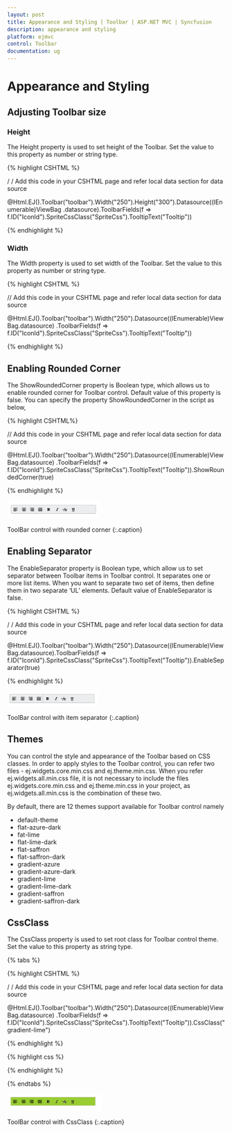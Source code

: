 ```yaml
---
layout: post
title: Appearance and Styling | Toolbar | ASP.NET MVC | Syncfusion
description: appearance and styling 
platform: ejmvc
control: Toolbar
documentation: ug
---
```


# Appearance and Styling 

## Adjusting Toolbar size

### Height

The Height property is used to set height of the Toolbar. Set the value to this property as number or string type.



{% highlight CSHTML %}

/ / Add this code in your CSHTML page and refer local data section for data source

<div class="cols-sample-area">
    @Html.EJ().Toolbar("toolbar").Width("250").Height("300").Datasource((IEnumerable<ToolbarLocalBinding>)ViewBag
	.datasource).ToolbarFields(f => f.ID("IconId").SpriteCssClass("SpriteCss").TooltipText("Tooltip"))

</div>

{% endhighlight %}


### Width

The Width property is used to set width of the Toolbar. Set the value to this property as number or string type.



{% highlight CSHTML %}

// Add this code in your CSHTML page and refer local data section for data source

<div class="cols-sample-area"> 
   @Html.EJ().Toolbar("toolbar").Width("250").Datasource((IEnumerable<ToolbarLocalBinding>)ViewBag.datasource)
   .ToolbarFields(f => f.ID("IconId").SpriteCssClass("SpriteCss").TooltipText("Tooltip"))

</div>

{% endhighlight %}

## Enabling Rounded Corner 

The ShowRoundedCorner property is Boolean type, which allows us to enable rounded corner for Toolbar control. Default value of this property is false. You can specify the property ShowRoundedCorner in the script as below,




{% highlight CSHTML%}

// Add this code in your CSHTML page and refer local data section for data source

<div class="cols-sample-area">  
  @Html.EJ().Toolbar("toolbar").Width("250").Datasource((IEnumerable<ToolbarLocalBinding>)ViewBag.datasource)
  .ToolbarFields(f => f.ID("IconId").SpriteCssClass("SpriteCss").TooltipText("Tooltip")).ShowRoundedCorner(true)

</div>

{% endhighlight %}

![](Appearance-and-Styling_images/Appearance-and-Styling_img1.png)

ToolBar control with rounded corner
{:.caption}

## Enabling Separator 

The EnableSeparator property is Boolean type, which allow us to set separator between Toolbar items in Toolbar control. It separates one or more list items. When you want to separate two set of items, then define them in two separate ‘UL’ elements. Default value of EnableSeparator is false.



{% highlight CSHTML %}

/ / Add this code in your CSHTML page and refer local data section for data source

<div class="cols-sample-area">    @Html.EJ().Toolbar("toolbar").Width("250").Datasource((IEnumerable<ToolbarLocalBinding>)ViewBag.datasource).ToolbarFields(f => f.ID("IconId").SpriteCssClass("SpriteCss").TooltipText("Tooltip")).EnableSeparator(true)

</div>

{% endhighlight %}



![](Appearance-and-Styling_images/Appearance-and-Styling_img2.png)

ToolBar control with item separator
{:.caption}

## Themes

You can control the style and appearance of the Toolbar based on CSS classes. In order to apply styles to the Toolbar control, you can refer two files - ej.widgets.core.min.css and ej.theme.min.css. When you refer ej.widgets.all.min.css file, it is not necessary to include the files ej.widgets.core.min.css and ej.theme.min.css in your project, as ej.widgets.all.min.css is the combination of these two. 

By default, there are 12 themes support available for Toolbar control namely

* default-theme
* flat-azure-dark
* fat-lime
* flat-lime-dark
* flat-saffron
* flat-saffron-dark
* gradient-azure
* gradient-azure-dark
* gradient-lime
* gradient-lime-dark
* gradient-saffron
* gradient-saffron-dark

## CssClass 

The CssClass property is used to set root class for Toolbar control theme. Set the value to this property as string type.

{% tabs %}



{% highlight CSHTML %} 

/ / Add this code in your CSHTML page and refer local data section for data source

<div class="cols-sample-area"> 
   @Html.EJ().Toolbar("toolbar").Width("250").Datasource((IEnumerable<ToolbarLocalBinding>)ViewBag.datasource)
   .ToolbarFields(f => f.ID("IconId").SpriteCssClass("SpriteCss").TooltipText("Tooltip")).CssClass("gradient-lime")

</div>

{% endhighlight %}




{% highlight css %}

<style>

	.gradient-lime 
	{

		background-color: yellowgreen;

	}

</style>

{% endhighlight %}

{% endtabs %}  

![](Appearance-and-Styling_images/Appearance-and-Styling_img3.png)


ToolBar control with CssClass
{:.caption}
